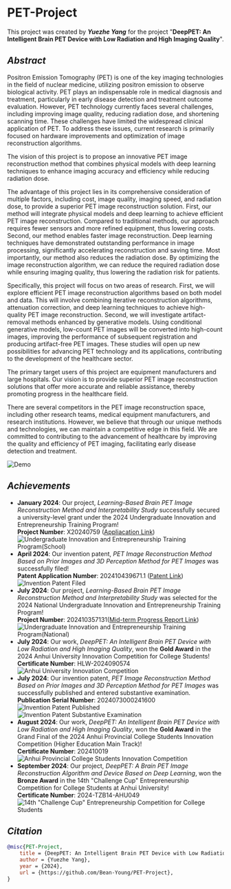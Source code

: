 # PET-Project

This project was created by ***Yuezhe Yang*** for the project "**DeepPET: An Intelligent Brain PET Device with Low Radiation and High Imaging Quality**".

## ***Abstract***

Positron Emission Tomography (PET) is one of the key imaging technologies in the field of nuclear medicine, utilizing positron emission to observe biological activity. PET plays an indispensable role in medical diagnosis and treatment, particularly in early disease detection and treatment outcome evaluation. However, PET technology currently faces several challenges, including improving image quality, reducing radiation dose, and shortening scanning time. These challenges have limited the widespread clinical application of PET. To address these issues, current research is primarily focused on hardware improvements and optimization of image reconstruction algorithms.

The vision of this project is to propose an innovative PET image reconstruction method that combines physical models with deep learning techniques to enhance imaging accuracy and efficiency while reducing radiation dose.

The advantage of this project lies in its comprehensive consideration of multiple factors, including cost, image quality, imaging speed, and radiation dose, to provide a superior PET image reconstruction solution. First, our method will integrate physical models and deep learning to achieve efficient PET image reconstruction. Compared to traditional methods, our approach requires fewer sensors and more refined equipment, thus lowering costs. Second, our method enables faster image reconstruction. Deep learning techniques have demonstrated outstanding performance in image processing, significantly accelerating reconstruction and saving time. Most importantly, our method also reduces the radiation dose. By optimizing the image reconstruction algorithm, we can reduce the required radiation dose while ensuring imaging quality, thus lowering the radiation risk for patients.

Specifically, this project will focus on two areas of research. First, we will explore efficient PET image reconstruction algorithms based on both model and data. This will involve combining iterative reconstruction algorithms, attenuation correction, and deep learning techniques to achieve high-quality PET image reconstruction. Second, we will investigate artifact-removal methods enhanced by generative models. Using conditional generative models, low-count PET images will be converted into high-count images, improving the performance of subsequent registration and producing artifact-free PET images. These studies will open up new possibilities for advancing PET technology and its applications, contributing to the development of the healthcare sector.

The primary target users of this project are equipment manufacturers and large hospitals. Our vision is to provide superior PET image reconstruction solutions that offer more accurate and reliable assistance, thereby promoting progress in the healthcare field.

There are several competitors in the PET image reconstruction space, including other research teams, medical equipment manufacturers, and research institutions. However, we believe that through our unique methods and technologies, we can maintain a competitive edge in this field. We are committed to contributing to the advancement of healthcare by improving the quality and efficiency of PET imaging, facilitating early disease detection and treatment.

![Demo](/Supporting%20Materials/Demo.jpg)


## ***Achievements***

- **January 2024**: Our project, *Learning-Based Brain PET Image Reconstruction Method and Interpretability Study* successfully secured a university-level grant under the 2024 Undergraduate Innovation and Entrepreneurship Training Program!  
  **Project Number**: X20240759 ([Appliacation Link](/Supporting%20Materials/Learning-Based%20Brain%20PET%20Image%20Reconstruction%20Method%20and%20Interpretability%20Study-Application.pdf))
![Undergraduate Innovation and Entrepreneurship Training Program(School)](/Supporting%20Materials/Undergraduate%20Innovation%20and%20Entrepreneurship%20Training%20Program(School).png)
- **April 2024**: Our invention patent, *PET Image Reconstruction Method Based on Prior Images and 3D Perception Method for PET Images* was successfully filed!  
  **Patent Application Number**: 202410439671.1 ([Patent Link](/Supporting%20Materials/PET%20Image%20Reconstruction%20Method%20Based%20on%20Prior%20Images%20and%203D%20Perception%20Method%20for%20PET%20Images.pdf))
![Invention Patent Filed](/Supporting%20Materials/Invention%20Patent%20Filed.png)
- **July 2024**: Our project, *Learning-Based Brain PET Image Reconstruction Method and Interpretability Study* was selected for the 2024 National Undergraduate Innovation and Entrepreneurship Training Program!  
  **Project Number**: 202410357131([Mid-term Progress Report Link](/Supporting%20Materials/Learning-Based%20Brain%20PET%20Image%20Reconstruction%20Method%20and%20Interpretability%20Study-Mid-term.pdf))
![Undergraduate Innovation and Entrepreneurship Training Program(National)](/Supporting%20Materials/Undergraduate%20Innovation%20and%20Entrepreneurship%20Training%20Program(National).png)
- **July 2024**: Our work, *DeepPET: An Intelligent Brain PET Device with Low Radiation and High Imaging Quality*, won the **Gold Award** in the 2024 Anhui University Innovation Competition for College Students!  
  **Certificate Number**: HLW-2024090574
![Anhui University Innovation Competition](/Supporting%20Materials/Anhui%20University%20Innovation%20Competition.png)
- **July 2024**: Our invention patent, *PET Image Reconstruction Method Based on Prior Images and 3D Perception Method for PET Images* was successfully published and entered substantive examination.  
  **Publication Serial Number**: 2024073000241600
![Invention Patent Published](/Supporting%20Materials/Invention%20Patent%20Published.png)
![Invention Patent Substantive Examination](/Supporting%20Materials/Invention%20Patent%20Substantive%20Examination.png)
- **August 2024**: Our work, *DeepPET: An Intelligent Brain PET Device with Low Radiation and High Imaging Quality*, won the **Gold Award** in the Grand Final of the 2024 Anhui Provincial College Students Innovation Competition (Higher Education Main Track)!  
  **Certificate Number**: 202410019
![Anhui Provincial College Students Innovation Competition](/Supporting%20Materials/Anhui%20Provincial%20College%20Students%20Innovation%20Competition.png)
- **September 2024**: Our project, *DeepPET: A Brain PET Image Reconstruction Algorithm and Device Based on Deep Learning*, won the **Bronze Award** in the 14th "Challenge Cup" Entrepreneurship Competition for College Students at Anhui University!  
  **Certificate Number**: 2024-TZB14-AHU049
![14th "Challenge Cup" Entrepreneurship Competition for College Students](/Supporting%20Materials/14th%20"Challenge%20Cup"%20Entrepreneurship%20Competition%20for%20College%20Students.png)
## ***Citation***

``````bibtex
@misc{PET-Project,
	title = {DeepPET: An Intelligent Brain PET Device with Low Radiation and High Imaging Quality},
	author = {Yuezhe Yang},
	year = {2024},
	url = {https://github.com/Bean-Young/PET-Project},
}
